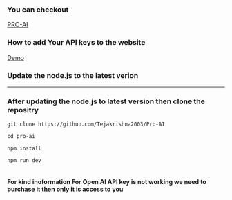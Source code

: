 ### You can checkout

[PRO-AI](https://pro-r2sc8aho7-teja-krishnas-projects.vercel.app/)

### How to add Your API keys to the website

[Demo](./Demo.mp4)


### Update the node.js to the latest verion
------------------------------------------

### After updating the node.js to latest version then clone the repositry

```
git clone https://github.com/Tejakrishna2003/Pro-AI

cd pro-ai 

npm install 

npm run dev


```

#### For kind inoformation For Open AI API key is not working we need to purchase it then only it is access to you 
